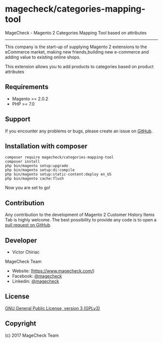 # magecheck/categories-mapping-tool
MageCheck - Magento 2 Categories Mapping Tool based on attributes

------------
This company is the start-up of supplying Magento 2 extensions to the eCommerce market, making new friends,building new e-commerce and adding value to existing online shops.

This extension allows you to add products to categories based on product attributes

Requirements
------------
- Magento >= 2.0.2
- PHP >= 7.0

Support
-------
If you encounter any problems or bugs, please create an issue on [GitHub](https://github.com/magecheck/categories-mapping-tool/issues).

Installation with composer
-------

    composer require magecheck/categories-mapping-tool
    composer install
    php bin/magento setup:upgrade
    php bin/magento setup:di:compile
    php bin/magento setup:static-content:deploy en_US
    php bin/magento cache:flush

Now you are set to go!

Contribution
------------
Any contribution to the development of Magento 2 Customer History Items Tab is highly welcome. The best possibility to provide any code is to open a [pull request on GitHub](https://help.github.com/articles/using-pull-requests).

Developer
---------
 * Victor Chiriac

MageCheck Team
* Website: [https://www.magecheck.com/)
* Facebook: [@magecheck](https://www.facebook.com/magecheck/)
* Linkedin: [@magecheck](https://www.linkedin.com/company-beta/11104569/)

License
-------
[GNU General Public License, version 3 (GPLv3)](http://opensource.org/licenses/gpl-3.0)

Copyright
---------
(c) 2017 MageCheck Team

